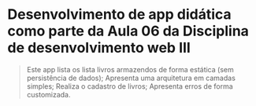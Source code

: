 # Desenvolvimento de app didática como parte da Aula 06 da Disciplina de desenvolvimento web III

> Este app lista os lista livros armazendos de forma estática (sem persistência de dados);
> Apresenta uma arquitetura em camadas simples;
> Realiza o cadastro de livros;
> Apresenta erros de forma customizada.
